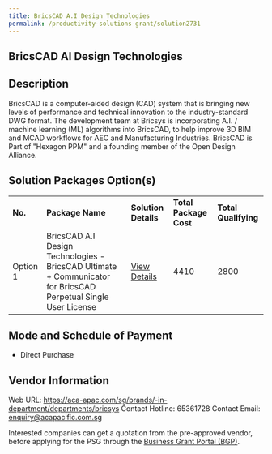 ```yaml
---
title: BricsCAD A.I Design Technologies
permalink: /productivity-solutions-grant/solution2731
---
```


## BricsCAD AI Design Technologies

## Description

BricsCAD is a computer-aided design (CAD) system that is bringing new levels of performance and technical innovation to the industry-standard DWG format. The development team at Bricsys is incorporating A.I. / machine learning (ML) algorithms into BricsCAD, to help improve 3D BIM and MCAD workflows for AEC and Manufacturing Industries.
BricsCAD is Part of "Hexagon PPM" and a founding member of the Open Design Alliance.

## Solution Packages Option(s)

<table>
<tr>
<td><b>No.</b></td>
<td><b>Package Name</b></td>
<td><b>Solution Details</b></td>
<td><b>Total Package Cost</b></td>
<td><b>Total Qualifying</b></td>
</tr>
<tr>
<td>Option 1</td>
<td>BricsCAD A.I Design Technologies - BricsCAD Ultimate + Communicator for BricsCAD Perpetual Single User License</td>
<td><a href='https://www.gobusiness.gov.sg/images/psg/ACA_Pacific_20210038_Desensitised_Annex_3_Part_2.pdf'>View Details</a></td>
<td>4410</td>
<td>2800</td>
</tr>
</table>

## Mode and Schedule of Payment

 - Direct Purchase

## Vendor Information

 Web URL: https://aca-apac.com/sg/brands/-in-department/departments/bricsys 
Contact Hotline: 65361728 
Contact Email: enquiry@acapacific.com.sg 


Interested companies can get a quotation from the pre-approved vendor, before applying for the PSG through the <a href='https://www.businessgrants.gov.sg/'>Business Grant Portal (BGP)</a>.
